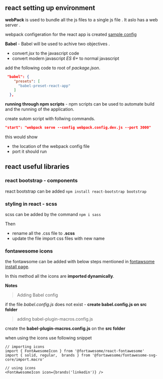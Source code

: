 ## react setting up environment 

**webPack** is used to bundle all the js files to a single js file . It aslo has a web server . 

webpack configeration for the react app is created [sample config](https://gist.github.com/dinith72/d0473ad18aa5387b0cfe503d5b847138)

**Babel** - Babel will be used to achive two objectives . 
- convert *jsx* to the javascript code 
- convert modern javascript *ES 6+* to normal javascript

add the following code to root of *package.json*. 

``` json
 "babel": {
    "presets": [
      "babel-preset-react-app" 
    ]
  },
```
**running through npm scripts** - npm scripts can be used to automate build and the running of the application. 

create sutom script with follwing commands. 

``` json 
"start": "webpack serve --config webpack.config.dev.js --port 3000" 
```
this would show 
- the location of the webpack config file 
- port it should run 


## react useful libraries  

### react bootstrap - components 

react bootstrap can be added ``` npm install react-bootstrap bootstrap ```


### styling in react - scss 

scss can be added by the command ``` npm i sass ```

Then

- rename all the .css file to **.scss**
- update the file import css files with new name 

### fontawesome icons 

the fontawsome can be added with below steps mentioned in [fontawsome install page](https://fontawesome.com/v6/docs/web/use-with/react/). 

In this method all the icons are **imported dynamically**.

**Notes** 

> Adding Babel config

if the file *babel.config.js* does not exist - **create babel.config.js on src folder**

> adding babel-plugin-macros.config.js

create the **babel-plugin-macros.config.js** on the **src folder**

 when using the icons use following snippet 

 ```JSX
// importing icons 
import { FontAwesomeIcon } from '@fortawesome/react-fontawesome'
import { solid, regular,  brands } from '@fortawesome/fontawesome-svg-core/import.macro'

// using icons 
 <FontAwesomeIcon icon={brands('linkedin')} />
```

